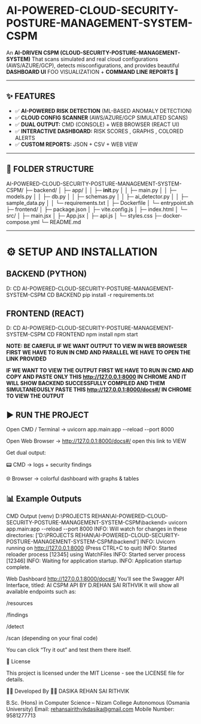 # AI-POWERED-CLOUD-SECURITY-POSTURE-MANAGEMENT-SYSTEM-CSPM

An **AI-DRIVEN CSPM (CLOUD-SECURITY-POSTURE-MANAGEMENT-SYSTEM)** That scans simulated and real cloud configurations (AWS/AZURE/GCP), detects misconfigurations, and provides beautiful **DASHBOARD UI** FOO VISUALIZATION + **COMMAND LINE REPORTS** 🚀

---

## ✨ FEATURES

- ✅ **AI-POWERED RISK DETECTION** (ML-BASED ANOMALY DETECTION)
- ✅ **CLOUD CONFIG SCANNER** (AWS/AZURE/GCP SIMULATED SCANS)
- ✅ **DUAL OUTPUT:** CMD (CONSOLE) + WEB BROWSER (REACT UI)
- ✅ **INTERACTIVE DASHBOARD:** RISK SCORES , GRAPHS , COLORED ALERTS
- ✅ **CUSTOM REPORTS:** JSON + CSV + WEB VIEW

---

## 📂 FOLDER STRUCTURE

AI-POWERED-CLOUD-SECURITY-POSTURE-MANAGEMENT-SYSTEM-CSPM/
├─ backend/
│  ├─ app/
│  │  ├─ __init__.py
│  │  ├─ main.py
│  │  ├─ models.py
│  │  ├─ db.py
│  │  ├─ schemas.py
│  │  ├─ ai_detector.py
│  │  ├─ sample_data.py
│  │  └─ requirements.txt
│  ├─ Dockerfile
│  └─ entrypoint.sh
├─ frontend/
│  ├─ package.json
│  ├─ vite.config.js
│  ├─ index.html
│  └─ src/
│     ├─ main.jsx
│     ├─ App.jsx
│     ├─ api.js
│     └─ styles.css
├─ docker-compose.yml
└─ README.md


---

# ⚙️ SETUP AND INSTALLATION

## BACKEND (PYTHON)
D: 
CD AI-POWERED-CLOUD-SECURITY-POSTURE-MANAGEMENT-SYSTEM-CSPM 
CD BACKEND 
pip install -r requirements.txt

## FRONTEND (REACT)
D:
CD AI-POWERED-CLOUD-SECURITY-POSTURE-MANAGEMENT-SYSTEM-CSPM
CD FRONTEND
npm install 
npm start

**NOTE: BE CAREFUL IF WE WANT OUTPUT TO VIEW IN WEB BROWESER FIRST WE HAVE TO RUN IN CMD AND PARALLEL WE HAVE TO OPEN THE LINK PROVIDED**

**IF WE WANT TO VIEW THE OUTPUT FIRST WE HAVE TO RUN IN CMD AND COPY AND PASTE ONLY THIS http://127.0.0.1:8000 IN CHROME AND IT WILL SHOW BACKEND SUCCESSFULLY COMPILED AND THEM SIMULTANEOUSLY PASTE THIS http://127.0.0.1:8000/docs#/ IN CHROME TO VIEW THE OUTPUT**

## ▶️ RUN THE PROJECT
Open CMD / Terminal →  uvicorn app.main:app --reload --port 8000

Open Web Browser → http://127.0.0.1:8000/docs#/
open this link to VIEW

Get dual output:

📟 CMD → logs + security findings

🌐 Browser → colorful dashboard with graphs & tables

## 📊 Example Outputs

CMD Output
(venv) D:\PROJECTS REHAN\AI-POWERED-CLOUD-SECURITY-POSTURE-MANAGEMENT-SYSTEM-CSPM\backend> uvicorn app.main:app --reload --port 8000
INFO:     Will watch for changes in these directories: ['D:\\PROJECTS REHAN\\AI-POWERED-CLOUD-SECURITY-POSTURE-MANAGEMENT-SYSTEM-CSPM\\backend']
INFO:     Uvicorn running on http://127.0.0.1:8000 (Press CTRL+C to quit)
INFO:     Started reloader process [12345] using WatchFiles
INFO:     Started server process [12346]
INFO:     Waiting for application startup.
INFO:     Application startup complete.


Web Dashboard
http://127.0.0.1:8000/docs#/
You’ll see the Swagger API Interface, titled:
AI CSPM API BY D.REHAN SAI RITHVIK
It will show all available endpoints such as:

/resources

/findings

/detect

/scan (depending on your final code)

You can click “Try it out” and test them there itself.

📜 License

This project is licensed under the MIT License - see the LICENSE file for details.

🧑‍💻 Developed By
👨‍💻 DASIKA REHAN SAI RITHVIK

B.Sc. (Hons) in Computer Science – Nizam College Autonomous (Osmania University)
Email: rehansairithvikdasika@gmail.com
Mobile Number: 9581277713